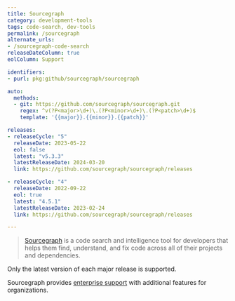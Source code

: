 ```yaml
---
title: Sourcegraph
category: development-tools
tags: code-search, dev-tools
permalink: /sourcegraph
alternate_urls:
- /sourcegraph-code-search
releaseDateColumn: true
eolColumn: Support

identifiers:
- purl: pkg:github/sourcegraph/sourcegraph

auto:
  methods:
  - git: https://github.com/sourcegraph/sourcegraph.git
    regex: ^v(?P<major>\d+)\.(?P<minor>\d+)\.(?P<patch>\d+)$
    template: '{{major}}.{{minor}}.{{patch}}'

releases:
- releaseCycle: "5"
  releaseDate: 2023-05-22
  eol: false
  latest: "v5.3.3"
  latestReleaseDate: 2024-03-20
  link: https://github.com/sourcegraph/sourcegraph/releases

- releaseCycle: "4"
  releaseDate: 2022-09-22
  eol: true
  latest: "4.5.1"
  latestReleaseDate: 2023-02-24
  link: https://github.com/sourcegraph/sourcegraph/releases

---
```


> [Sourcegraph](https://sourcegraph.com/) is a code search and intelligence tool for developers that helps
> them find, understand, and fix code across all of their projects and dependencies.

Only the latest version of each major release is supported.

Sourcegraph provides [enterprise support](https://about.sourcegraph.com/contact/sales) with additional features for organizations.
